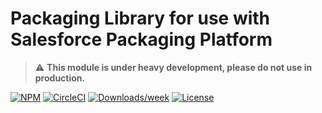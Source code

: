 # Packaging Library for use with Salesforce Packaging Platform

> :warning: **This module is under heavy development, please do not use in production.**

[![NPM](https://img.shields.io/npm/v/@salesforce/packaging.svg?label=@salesforce/packaging)](https://www.npmjs.com/package/@salesforce/packaging) [![CircleCI](https://circleci.com/gh/forcedotcom/packaging/tree/main.svg?style=shield)](https://circleci.com/gh/forcedotcom/packaging/tree/main) [![Downloads/week](https://img.shields.io/npm/dw/@salesforce/packaging.svg)](https://npmjs.org/package/@salesforce/packaging) [![License](https://img.shields.io/badge/License-BSD%203--Clause-brightgreen.svg)](https://raw.githubusercontent.com/forcedotcom/packaging/main/LICENSE.txt)
